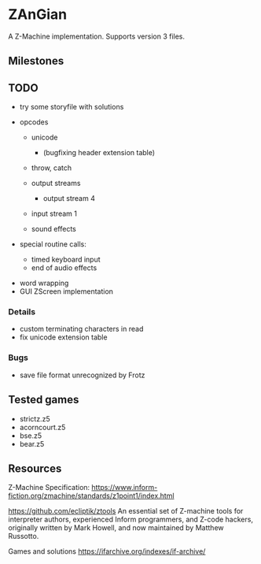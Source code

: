 # ZAnGian
A Z-Machine implementation.
Supports version 3 files.


## Milestones


## TODO
- try some storyfile with solutions
- opcodes
	- unicode
		- (bugfixing header extension table)

	- throw, catch

	- output streams
		- output stream 4
	- input stream 1
	- sound effects


- special routine calls:
	- timed keyboard input
	- end of audio effects


+ word wrapping
+ GUI ZScreen implementation


### Details
- custom terminating characters in read
- fix unicode extension table

### Bugs
- save file format unrecognized by Frotz


## Tested games
- strictz.z5
- acorncourt.z5
- bse.z5
- bear.z5


## Resources
Z-Machine Specification: 
https://www.inform-fiction.org/zmachine/standards/z1point1/index.html


https://github.com/ecliptik/ztools
An essential set of Z-machine tools for interpreter authors, experienced Inform programmers, and Z-code hackers, originally written by Mark Howell, and now maintained by Matthew Russotto.


Games and solutions
https://ifarchive.org/indexes/if-archive/


